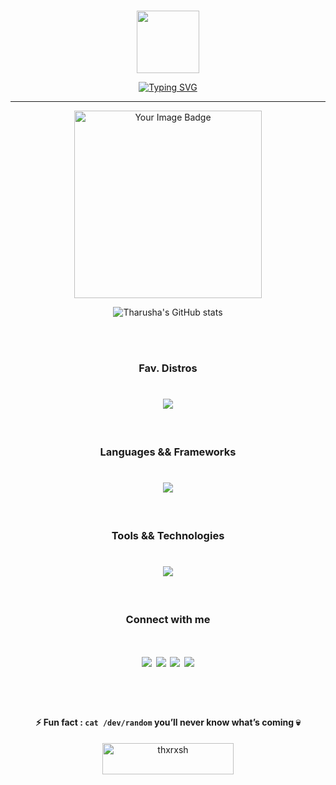 

<br>

<p align="center" ><img  src = "https://github.com/7oSkaaa/7oSkaaa/blob/main/Images/about_me.gif?raw=true" width = 100px></p>
<p align="center"><a href="https://git.io/typing-svg"><img src="https://readme-typing-svg.herokuapp.com/?font=Fira+Code&weight=600&size=32&pause=1000&color=38bdae&center=true&width=520&lines=I%27m+Tharusha+Piyumal;Cyber+Security+Enthusiast;CTF+Player;sudo%20./life%202%3E/dev/null" alt="Typing SVG" /></a></p>
<hr>


<p align="center"><img src="https://tryhackme-badges.s3.amazonaws.com/thxrx.sh.png" alt="Your Image Badge" width="300px"/></p>


<div align="center">
  
  ![Tharusha's GitHub stats](https://github-readme-stats.vercel.app/api?username=thxrxsh&show_icons=true&theme=tokyonight)

</div> 


<br><br>

<h3 align="center">Fav. Distros</h3>

<h1 align="center">
  <a href="https://skillicons.dev">
    <img src="https://skillicons.dev/icons?i=arch,debian,ubuntu,kali"/>
  </a>
</h1>

<br>

<h3 align="center">Languages && Frameworks</h3>

<h1 align="center">
  <a href="https://skillicons.dev">
    <img src="https://skillicons.dev/icons?i=c,python,js,php,java,bash,html,css,bootstrap,jquery,django,fastapi,flask,nodejs,electron"/>
  </a>
</h1>

<br>


<h3 align="center">Tools && Technologies</h3>

<h1 align="center">
  <a href="https://skillicons.dev">
    <img src="https://skillicons.dev/icons?i=docker,git,postman,anaconda,figma,illustrator,photoshop,pr"/>
  </a>
</h1>

<br>




<h3 align="center">Connect with me</h3>

<h1 align="center">
<a href="https://linkedin.com/in/tharusha-piyumal"><img src="https://skillicons.dev/icons?i=linkedin"/></a>
<a href="https://github.com/thxrxsh"><img src="https://skillicons.dev/icons?i=github"/></a>
<a href="https://stackoverflow.com/users/14910733/"><img src="https://skillicons.dev/icons?i=stackoverflow"/></a>
<a href="https://www.instagram.com/thxrx.sh"><img src="https://skillicons.dev/icons?i=instagram"/></a>
</h1>

<br><br>


<h4 align="center">
  
  ⚡ Fun fact : ``` cat /dev/random ``` **you’ll never know what’s coming 💀**
  
</h4> 


<p align="center"><a href="https://www.buymeacoffee.com/thxrxsh" align="center"> <img align="center" src="https://cdn.buymeacoffee.com/buttons/v2/default-yellow.png" height="50" width="210" alt="thxrxsh" /></a></p><br><br>

